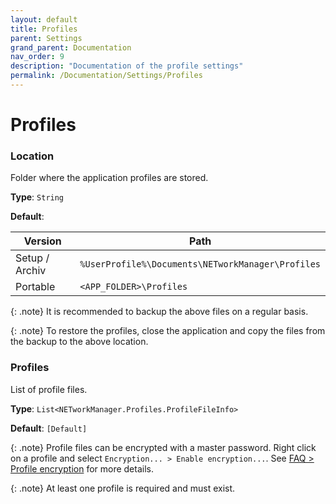 ```yaml
---
layout: default
title: Profiles
parent: Settings
grand_parent: Documentation
nav_order: 9
description: "Documentation of the profile settings"
permalink: /Documentation/Settings/Profiles
---
```


# Profiles

### Location

Folder where the application profiles are stored.

**Type**: `String`

**Default**:

| Version        | Path                                              |
| -------------- | ------------------------------------------------- |
| Setup / Archiv | `%UserProfile%\Documents\NETworkManager\Profiles` |
| Portable       | `<APP_FOLDER>\Profiles`                           |

{: .note}
It is recommended to backup the above files on a regular basis.

{: .note}
To restore the profiles, close the application and copy the files from the backup to the above location.

### Profiles

List of profile files.

**Type**: `List<NETworkManager.Profiles.ProfileFileInfo>`

**Default**: `[Default]`

{: .note}
Profile files can be encrypted with a master password. Right click on a profile and select `Encryption... > Enable encryption...`. See [FAQ > Profile encryption](https://borntoberoot.net/NETworkManager/FAQ#profile-encryption) for more details.

{: .note}
At least one profile is required and must exist.

